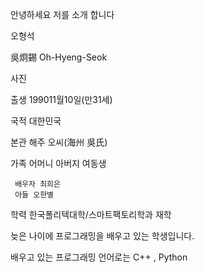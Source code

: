  안녕하세요 저를 소개 합니다
 
오형석 

吳炯錫 Oh-Hyeng-Seok

사진

출생 199011월10일(만31세)

국적 대한민국

본관 해주 오씨(海州 吳氏)

가족 어머니 아버지 여동생 

     배우자 최희은 
     아들 오한별
     
     
학력 한국폴리텍대학/스마트팩토리학과 재학

늦은 나이에 프로그래밍을 배우고 있는 학생입니다.

배우고 있는 프로그래밍 언어로는 C++ , Python 

